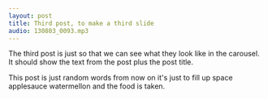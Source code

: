 ```yaml
---
layout: post
title: Third post, to make a third slide
audio: 130803_0093.mp3
---
```


The third post is just so that we can see what they look like in the carousel. It should show the text from the post plus the post title.

This post is just random words from now on it's just to fill up space applesauce watermellon and the food is taken.